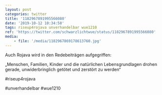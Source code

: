 ```yaml
---
layout: post
categories: twitter
title: '1182967891995566080'
date: '2019-10-12 10:34:58'
tags: riseup4rojava unverhandelbar wue1210
ref: 'https://twitter.com/schwarzlichtwue/status/1182967891995566080'
media:
    - file: '/media/1182967869178613760.jpg'
---
```

Auch Rojava wird in den Redebeiträgen aufgegriffen:

„Menschen, Familien, Kinder und die natürlichen Lebensgrundlagen drohen gerade, unwiderbringlich getötet und zerstört zu werden“

#riseup4rojava

#unverhandelbar #wue1210  